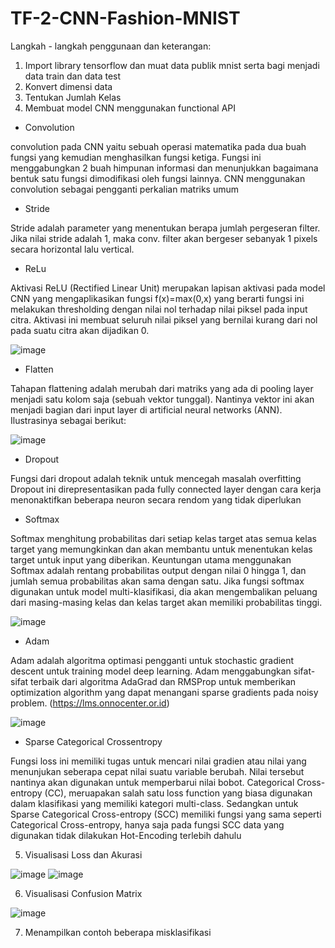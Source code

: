 # TF-2-CNN-Fashion-MNIST

Langkah - langkah penggunaan dan keterangan:

1. Import library tensorflow dan muat data publik mnist serta bagi menjadi data train dan data test
2. Konvert dimensi data
3. Tentukan Jumlah Kelas
4. Membuat model CNN menggunakan functional API

- Convolution

convolution pada CNN yaitu sebuah operasi matematika pada dua buah fungsi yang kemudian menghasilkan fungsi ketiga. Fungsi ini menggabungkan 2 buah himpunan informasi dan menunjukkan bagaimana bentuk satu fungsi dimodifikasi oleh fungsi lainnya. CNN menggunakan convolution sebagai pengganti perkalian matriks umum

- Stride 

Stride adalah parameter yang menentukan berapa jumlah pergeseran filter. Jika nilai stride adalah 1, maka conv. filter akan bergeser sebanyak 1 pixels secara horizontal lalu vertical.

- ReLu

Aktivasi ReLU (Rectified Linear Unit) merupakan lapisan aktivasi pada model CNN yang mengaplikasikan fungsi f(x)=max(0,x) yang berarti fungsi ini melakukan thresholding dengan nilai nol terhadap nilai piksel pada input citra. Aktivasi ini membuat seluruh nilai piksel yang bernilai kurang dari nol pada suatu citra akan dijadikan 0.

![image](https://user-images.githubusercontent.com/87703066/180634000-d5289916-fbe4-4cf7-9557-521c99cc9f07.png)

- Flatten

Tahapan flattening adalah merubah dari matriks yang ada di pooling layer menjadi satu kolom saja (sebuah vektor tunggal). Nantinya vektor ini akan menjadi bagian dari input layer di artificial neural networks (ANN). Ilustrasinya sebagai berikut:

![image](https://user-images.githubusercontent.com/87703066/180634043-aed759af-243f-4286-acd7-9998143c5c6a.png)


- Dropout

Fungsi dari dropout adalah teknik untuk mencegah masalah overfitting Dropout ini direpresentasikan pada fully connected layer dengan cara kerja menonaktifkan beberapa neuron secara rendom yang tidak diperlukan

- Softmax 

Softmax menghitung probabilitas dari setiap kelas target atas semua kelas target yang memungkinkan dan akan membantu untuk menentukan kelas target untuk input yang diberikan. Keuntungan utama menggunakan Softmax adalah rentang probabilitas output dengan nilai 0 hingga 1, dan jumlah semua probabilitas akan sama dengan satu. Jika fungsi softmax digunakan untuk model multi-klasifikasi, dia akan mengembalikan peluang dari masing-masing kelas dan kelas target akan memiliki probabilitas tinggi.

![image](https://user-images.githubusercontent.com/87703066/180634301-1b84b578-469c-4fb7-9f60-748b6dd46c11.png)


- Adam

Adam adalah algoritma optimasi pengganti untuk stochastic gradient descent untuk training model deep learning. Adam menggabungkan sifat-sifat terbaik dari algoritma AdaGrad dan RMSProp untuk memberikan optimization algorithm yang dapat menangani sparse gradients pada noisy problem. (https://lms.onnocenter.or.id)

![image](https://user-images.githubusercontent.com/87703066/180634194-b9e673ce-bf99-49d1-a6bb-3561b5e97be3.png)

- Sparse Categorical Crossentropy

Fungsi loss ini memiliki tugas untuk mencari nilai gradien atau nilai yang menunjukan seberapa cepat nilai suatu variable berubah. Nilai tersebut nantinya akan digunakan untuk memperbarui nilai bobot. Categorical Cross-entropy (CC), meruapakan salah satu loss function yang biasa digunakan dalam klasifikasi yang memiliki kategori multi-class. Sedangkan untuk Sparse Categorical Cross-entropy (SCC) memiliki fungsi yang sama seperti Categorical Cross-entropy, hanya saja pada fungsi SCC data yang digunakan tidak dilakukan Hot-Encoding terlebih dahulu

5. Visualisasi Loss dan Akurasi

![image](https://user-images.githubusercontent.com/87703066/180634221-cd268c9e-fdec-4220-8483-fe8851c52013.png)
 ![image](https://user-images.githubusercontent.com/87703066/180634226-84fdd141-4588-4dae-983c-f1dc120d19d1.png)

6. Visualisasi Confusion Matrix

![image](https://user-images.githubusercontent.com/87703066/180634241-e432cc00-5bd6-4bb9-addc-0941eea63cd9.png)

7. Menampilkan contoh beberapa misklasifikasi
